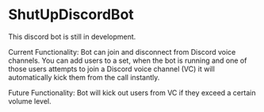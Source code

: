 # ShutUpDiscordBot
This discord bot is still in development.

Current Functionality:
  Bot can join and disconnect from Discord voice channels.
  You can add users to a set, when the bot is running and one of those users attempts to join a Discord voice channel (VC) it will automatically kick them from the call instantly.
  
 Future Functionality:
  Bot will kick out users from VC if they exceed a certain volume level.
